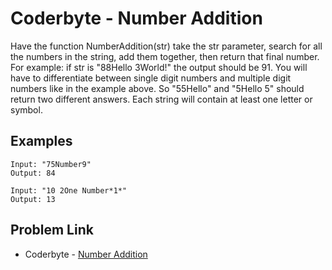 # Coderbyte - Number Addition

Have the function NumberAddition(str) take the str parameter, search for all the numbers in the string, add them together, then return that final number. For example: if str is "88Hello 3World!" the output should be 91. You will have to differentiate between single digit numbers and multiple digit numbers like in the example above. So "55Hello" and "5Hello 5" should return two different answers. Each string will contain at least one letter or symbol.

## Examples

```
Input: "75Number9"
Output: 84
```

```
Input: "10 2One Number*1*"
Output: 13
```

## Problem Link

- Coderbyte - [Number Addition](https://coderbyte.com/editor/Number%20Addition:JavaScript)
